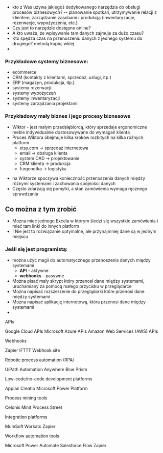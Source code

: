 - kto z Was używa jakiegoś dedykowanego narzędzia do obsługi procesów biznesowych?
-- planowanie spotkań, utrzymywanie relacji z klientem, zarządzanie zasobami i produkcją (inwentaryzacje, rezerwacje, wypożyczenia, etc.)
- Czy jest to narzędzie dostępne online?
- A kto uważa, że wpisywanie tam danych zajmuje za dużo czasu?
- Kto spędza czas na przenoszeniu danych z jednego systemu do drugiego? metodą kopiuj wklej
- 



### Przykładowe systemy biznesowe:
- ecommerce
- CRM (kontakty z klientami, sprzedaż, usługi, itp.)
- ERP (magazyn, produkcja, itp.)
- systemy rezerwacji
- systemy wypożyczeń
- systemy inwentaryzacji
- systemy zarządzania projektami

### Przykładowy mały biznes i jego procesy biznesowe
* Wiktor - jest małym przedsiębiorcą, który sprzedaje ergonomiczne meble indywidualnie dostosowywane do wymagań klienta
* Proces Wiktora obejmuje kilka kroków rozbitych na kilka różnych platform
    * etsy.com -> sprzedaż internetowa 
    * email -> obsługa klienta
    * system CAD -> projektowanie
    * CRM klienta -> produkcja
    * furgonetka -> logistyka


- na Wiktorze spoczywa konieczność przenoszenia danych między różnymi systemami i zachowania spójności danych 
- Często zdarzają się pomyłki, a stan zamówienia wymaga ręcznego sprawdzania 

## Co można z tym zrobić
* Można mieć jednego Excela w którym śledzi się wszystkie zamówienia i mieć tam linki do innych platform
* ! Nie jest to rozwiązanie optymalne, ale przynajmniej dane są w jednym miejscu

### Jeśli się jest programistą:
* można użyć magii do automatycznego przenoszenia danych między systemami
    * **API** - aktywne
    * **webhooks** - pasywne
* Można pisać mały skrypt który przenosi dane między systemami, uruchamiany za pomocą małego przycisku w przeglądarce
* Można napisać rozszerzenie do przeglądarki które przenosi dane między systemami
* Można napisać aplikację internetową, która przenosi dane między systemami
*


APIs

Google Cloud APIs
Microsoft Azure APIs
Amazon Web Services (AWS) APIs

Webhooks

Zapier
IFTTT
Webhook.site

Robotic process automation (RPA)

UiPath
Automation Anywhere
Blue Prism

Low-code/no-code development platforms

Appian
Creatio
Microsoft Power Platform

Process mining tools

Celonis
Minit
Process Street

Integration platforms

MuleSoft
Workato
Zapier

Workflow automation tools

Microsoft Power Automate
Salesforce Flow
Zapier
